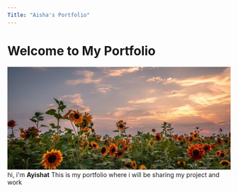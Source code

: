 ```yaml
---
Title: "Aisha's Portfolio"
---
```

# Welcome to My Portfolio
![My Profile Picture](sunflower.jpg)
hi, i'm **Ayishat**
This is my portfolio where i will be sharing my project and work
